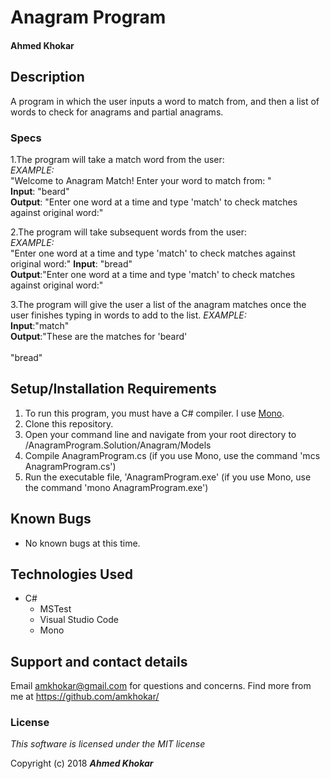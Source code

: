# Anagram Program

#### Ahmed Khokar

## Description

A program in which the user inputs a word to match from, and then a list of words to check for anagrams and partial anagrams.


### Specs

1.The program will take a match word from the user: <br>
*EXAMPLE:*<br>
"Welcome to Anagram Match! Enter your word to match from: "<br>
<b>Input</b>:  "beard"<br>
<b>Output</b>: "Enter one word at a time and type 'match' to check matches against original word:"<br>

2.The program will take subsequent words from the user:<br>
*EXAMPLE:*<br>
"Enter one word at a time and type 'match' to check matches against original word:"
<b>Input</b>: "bread"<br>
<b>Output</b>:"Enter one word at a time and type 'match' to check matches against original word:" <br>

3.The program will give the user a list of the anagram matches once the user finishes typing in words to add to the list. 
*EXAMPLE:*<br>
<b>Input</b>:"match"<br>
<b>Output</b>:"These are the matches for 'beard'<br><br>"bread"
<br>

## Setup/Installation Requirements

1. To run this program, you must have a C# compiler. I use [Mono](http://www.mono-project.com).
2. Clone this repository.
3. Open your command line and navigate from your root directory to /AnagramProgram.Solution/Anagram/Models
4. Compile AnagramProgram.cs (if you use Mono, use the command 'mcs AnagramProgram.cs')
5. Run the executable file, 'AnagramProgram.exe' (if you use Mono, use the command 'mono AnagramProgram.exe')

## Known Bugs
* No known bugs at this time.

## Technologies Used
* C#
  * MSTest
  * Visual Studio Code
  * Mono

## Support and contact details

Email amkhokar@gmail.com for questions and concerns.
Find more from me at https://github.com/amkhokar/

### License

*This software is licensed under the MIT license*

Copyright (c) 2018 **_Ahmed Khokar_**